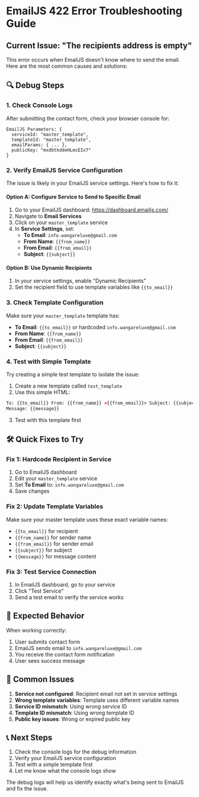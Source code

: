 # EmailJS 422 Error Troubleshooting Guide

## Current Issue: "The recipients address is empty"

This error occurs when EmailJS doesn't know where to send the email. Here are the most common causes and solutions:

## 🔍 Debug Steps

### 1. Check Console Logs

After submitting the contact form, check your browser console for:

```
EmailJS Parameters: {
  serviceId: "master_template",
  templateId: "master_template",
  emailParams: { ... },
  publicKey: "mxdbtkddeHLmcEIx7"
}
```

### 2. Verify EmailJS Service Configuration

The issue is likely in your EmailJS service settings. Here's how to fix it:

#### Option A: Configure Service to Send to Specific Email

1. Go to your EmailJS dashboard: https://dashboard.emailjs.com/
2. Navigate to **Email Services**
3. Click on your `master_template` service
4. In **Service Settings**, set:
   - **To Email**: `info.wangareluxe@gmail.com`
   - **From Name**: `{{from_name}}`
   - **From Email**: `{{from_email}}`
   - **Subject**: `{{subject}}`

#### Option B: Use Dynamic Recipients

1. In your service settings, enable "Dynamic Recipients"
2. Set the recipient field to use template variables like `{{to_email}}`

### 3. Check Template Configuration

Make sure your `master_template` template has:

- **To Email**: `{{to_email}}` or hardcoded `info.wangareluxe@gmail.com`
- **From Name**: `{{from_name}}`
- **From Email**: `{{from_email}}`
- **Subject**: `{{subject}}`

### 4. Test with Simple Template

Try creating a simple test template to isolate the issue:

1. Create a new template called `test_template`
2. Use this simple HTML:

```html
To: {{to_email}} From: {{from_name}} <{{from_email}}> Subject: {{subject}}
Message: {{message}}
```

3. Test with this template first

## 🛠️ Quick Fixes to Try

### Fix 1: Hardcode Recipient in Service

1. Go to EmailJS dashboard
2. Edit your `master_template` service
3. Set **To Email** to: `info.wangareluxe@gmail.com`
4. Save changes

### Fix 2: Update Template Variables

Make sure your master template uses these exact variable names:

- `{{to_email}}` for recipient
- `{{from_name}}` for sender name
- `{{from_email}}` for sender email
- `{{subject}}` for subject
- `{{message}}` for message content

### Fix 3: Test Service Connection

1. In EmailJS dashboard, go to your service
2. Click "Test Service"
3. Send a test email to verify the service works

## 📧 Expected Behavior

When working correctly:

1. User submits contact form
2. EmailJS sends email to `info.wangareluxe@gmail.com`
3. You receive the contact form notification
4. User sees success message

## 🚨 Common Issues

1. **Service not configured**: Recipient email not set in service settings
2. **Wrong template variables**: Template uses different variable names
3. **Service ID mismatch**: Using wrong service ID
4. **Template ID mismatch**: Using wrong template ID
5. **Public key issues**: Wrong or expired public key

## 📞 Next Steps

1. Check the console logs for the debug information
2. Verify your EmailJS service configuration
3. Test with a simple template first
4. Let me know what the console logs show

The debug logs will help us identify exactly what's being sent to EmailJS and fix the issue.
